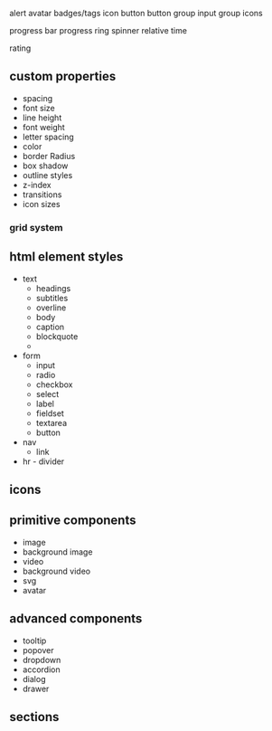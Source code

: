 alert
avatar
badges/tags
icon button
button group
input group
icons

progress bar
progress ring
spinner
relative time

rating

## custom properties

- spacing
- font size
- line height
- font weight
- letter spacing
- color
- border Radius
- box shadow
- outline styles
- z-index
- transitions
- icon sizes

### grid system

## html element styles

- text
  - headings
  - subtitles
  - overline
  - body
  - caption
  - blockquote
  -
- form
  - input
  - radio
  - checkbox
  - select
  - label
  - fieldset
  - textarea
  - button
- nav
  - link
- hr - divider

## icons

## primitive components

- image
- background image
- video
- background video
- svg
- avatar

## advanced components

- tooltip
- popover
- dropdown
- accordion
- dialog
- drawer

## sections

